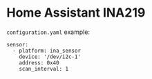 # Home Assistant INA219

`configuration.yaml` example:

```
sensor:
  - platform: ina_sensor
    device: '/dev/i2c-1'
    address: 0x40
    scan_interval: 1
```